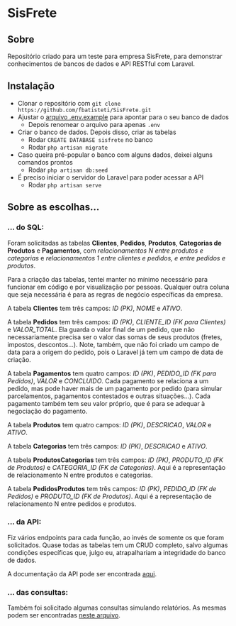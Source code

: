 # SisFrete

## Sobre

Repositório criado para um teste para empresa SisFrete, para demonstrar conhecimentos de bancos de dados e API RESTful com Laravel.

## Instalação

- Clonar o repositório com ```git clone https://github.com/fbatisteti/SisFrete.git```
- Ajustar o [arquivo .env.example](https://github.com/fbatisteti/SisFrete/blob/main/sisfrete/.env.example) para apontar para o seu banco de dados
    - Depois renomear o arquivo para apenas ```.env```
- Criar o banco de dados. Depois disso, criar as tabelas 
    - Rodar ```CREATE DATABASE sisfrete``` no banco
    - Rodar ```php artisan migrate```
- Caso queira pré-popular o banco com alguns dados, deixei alguns comandos prontos
    - Rodar ```php artisan db:seed```
- É preciso iniciar o servidor do Laravel para poder acessar a API
    - Rodar ```php artisan serve```

## Sobre as escolhas...

### ... do SQL:

Foram solicitadas as tabelas **Clientes**, **Pedidos**, **Produtos**, **Categorias de Produtos** e **Pagamentos**, com *relacionamentos N entre produtos e categorias* e *relacionamentos 1 entre clientes e pedidos, e entre pedidos e produtos*.

Para a criação das tabelas, tentei manter no mínimo necessário para funcionar em código e por visualização por pessoas. Qualquer outra coluna que seja necessária é para as regras de negócio específicas da empresa.

A tabela **Clientes** tem três campos: *ID (PK)*, *NOME* e *ATIVO*.

A tabela **Pedidos** tem três campos: *ID (PK)*, *CLIENTE_ID (FK para Clientes)* e *VALOR_TOTAL*.
Ela guarda o valor final de um pedido, que não necessariamente precisa ser o valor das somas de seus produtos (fretes, impostos, descontos...).
Note, também, que não foi criado um campo de data para a origem do pedido, pois o Laravel já tem um campo de data de criação.

A tabela **Pagamentos** tem quatro campos: *ID (PK)*, *PEDIDO_ID (FK para Pedidos)*, *VALOR* e *CONCLUIDO*.
Cada pagamento se relaciona a um pedido, mas pode haver mais de um pagamento por pedido (para simular parcelamentos, pagamentos contestados e outras situações...).
Cada pagamento também tem seu valor próprio, que é para se adequar à negociação do pagamento.

A tabela **Produtos** tem quatro campos: *ID (PK)*, *DESCRICAO*, *VALOR* e *ATIVO*.

A tabela **Categorias** tem três campos: *ID (PK)*, *DESCRICAO* e *ATIVO*.

A tabela **ProdutosCategorias** tem três campos: *ID (PK)*, *PRODUTO_ID (FK de Produtos)* e *CATEGORIA_ID (FK de Categorias)*.
Aqui é a representação de relacionamento N entre produtos e categorias.

A tabela **PedidosProdutos** tem três campos: *ID (PK)*, *PEDIDO_ID (FK de Pedidos)* e *PRODUTO_ID (FK de Produtos)*.
Aqui é a representação de relacionamento N entre pedidos e produtos.

### ... da API:

Fiz vários endpoints para cada função, ao invés de somente os que foram solicitados.
Quase todas as tabelas tem um CRUD completo, salvo algumas condições específicas que, julgo eu, atrapalhariam a integridade do banco de dados.

A documentação da API pode ser encontrada [aqui](https://github.com/fbatisteti/SisFrete/tree/main/Postman%20Collections).

### ... das consultas:

Também foi solicitado algumas consultas simulando relatórios. As mesmas podem ser encontradas [neste arquivo](https://github.com/fbatisteti/SisFrete/blob/main/sql_queries_consultas.sql).